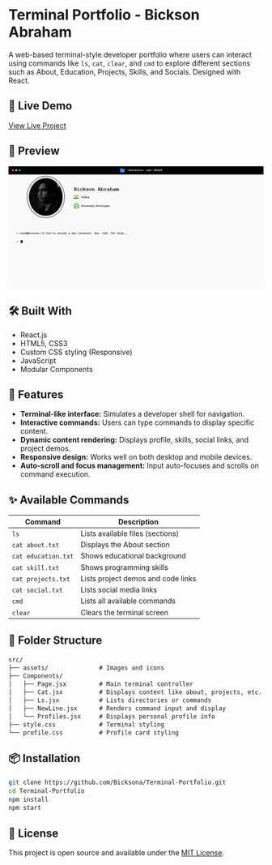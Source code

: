 

# Terminal Portfolio - Bickson Abraham

A web-based terminal-style developer portfolio where users can interact using commands like `ls`, `cat`, `clear`, and `cmd` to explore different sections such as About, Education, Projects, Skills, and Socials. Designed with React.

## 🚀 Live Demo

[View Live Project](https://bickson-portfolio.netlify.app/)

## 📸 Preview

![Preview Screenshot](./src/assets/Screenshot.png)

## 🛠️ Built With

- React.js
- HTML5, CSS3
- Custom CSS styling (Responsive)
- JavaScript
- Modular Components

## 🧠 Features

- **Terminal-like interface:** Simulates a developer shell for navigation.
- **Interactive commands:** Users can type commands to display specific content.
- **Dynamic content rendering:** Displays profile, skills, social links, and project demos.
- **Responsive design:** Works well on both desktop and mobile devices.
- **Auto-scroll and focus management:** Input auto-focuses and scrolls on command execution.

## ✨ Available Commands

| Command            | Description                           |
|--------------------|---------------------------------------|
| `ls`               | Lists available files (sections)      |
| `cat about.txt`    | Displays the About section            |
| `cat education.txt`| Shows educational background          |
| `cat skill.txt`    | Shows programming skills              |
| `cat projects.txt` | Lists project demos and code links    |
| `cat social.txt`   | Lists social media links              |
| `cmd`              | Lists all available commands          |
| `clear`            | Clears the terminal screen            |

## 📂 Folder Structure

```
src/
├── assets/              # Images and icons
├── Components/
│   ├── Page.jsx         # Main terminal controller
│   ├── Cat.jsx          # Displays content like about, projects, etc.
│   ├── Ls.jsx           # Lists directories or commands
│   ├── NewLine.jsx      # Renders command input and display
│   └── Profiles.jsx     # Displays personal profile info
├── style.css            # Terminal styling
└── profile.css          # Profile card styling
```


## 📦 Installation

```bash
git clone https://github.com/Bicksona/Terminal-Portfolio.git
cd Terminal-Portfolio
npm install
npm start
```

## 📄 License

This project is open source and available under the [MIT License](LICENSE).
